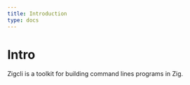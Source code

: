 ```yaml
---
title: Introduction
type: docs
---
```


# Intro
Zigcli is a toolkit for building command lines programs in Zig.
